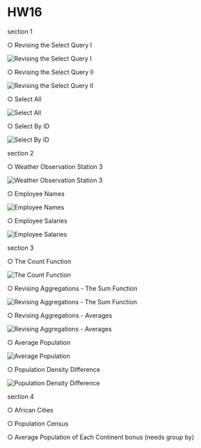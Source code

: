 # HW16

section 1

○ Revising the Select Query I

![Revising the Select Query I](https://github.com/MahdiyarMohajer/HW16/assets/121476147/f6480a47-1a7b-44b4-87ce-c399daaa8ba5)


○ Revising the Select Query II

![Revising the Select Query II](https://github.com/MahdiyarMohajer/HW16/assets/121476147/6a9b15bd-97a5-41c7-92ba-c816fb94a218)


○ Select All

![Select All](https://github.com/MahdiyarMohajer/HW16/assets/121476147/fe28d38c-07f1-4c5c-a3df-5a58e1cfcc06)


○ Select By ID

![Select By ID](https://github.com/MahdiyarMohajer/HW16/assets/121476147/0b635fd9-aab9-4005-bc61-fe8b962b64bb)



section 2

○ Weather Observation Station 3

![Weather Observation Station 3](https://github.com/MahdiyarMohajer/HW16/assets/121476147/d277584c-8234-405f-844a-95a8756e7e76)


○ Employee Names

![Employee Names](https://github.com/MahdiyarMohajer/HW16/assets/121476147/8156d528-479b-4bee-89df-3f5dfead0ed5)


○ Employee Salaries

![Employee Salaries](https://github.com/MahdiyarMohajer/HW16/assets/121476147/84d46780-0188-4663-853c-4a8a9d984894)



section 3

○ The Count Function

![The Count Function](https://github.com/MahdiyarMohajer/HW16/assets/121476147/18e66ea5-c27a-481a-b8fa-b55af16a15e1)


○ Revising Aggregations - The Sum Function

![Revising Aggregations - The Sum Function](https://github.com/MahdiyarMohajer/HW16/assets/121476147/b2e15404-967f-4a54-86be-d13a52be5e3b)


○ Revising Aggregations - Averages

![Revising Aggregations - Averages](https://github.com/MahdiyarMohajer/HW16/assets/121476147/fa090477-19ca-4f16-9d90-7c7407009595)


○ Average Population

![Average Population](https://github.com/MahdiyarMohajer/HW16/assets/121476147/460b7fed-5cba-411b-983a-ceb57fd40eaf)


○ Population Density Difference

![Population Density Difference](https://github.com/MahdiyarMohajer/HW16/assets/121476147/e1e4fa3d-6b2a-4263-9b1e-8f75a5d5b89f)



section 4

○ African Cities

○ Population Census

○ Average Population of Each Continent bonus (needs group by)
